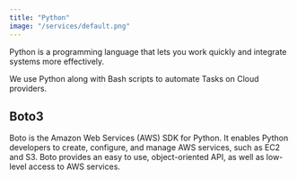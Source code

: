 ```yaml
---
title: "Python"
image: "/services/default.png"
---
```


Python is a programming language that lets you work quickly
and integrate systems more effectively.

We use Python along with Bash scripts to automate Tasks on Cloud providers.

## Boto3

Boto is the Amazon Web Services (AWS) SDK for Python. It enables Python developers to create, configure, and manage AWS services, such as EC2 and S3. Boto provides an easy to use, object-oriented API, as well as low-level access to AWS services.